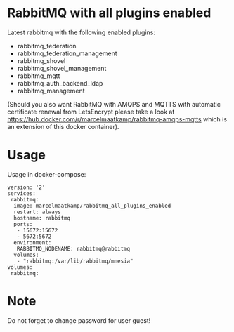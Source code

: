 # RabbitMQ with all plugins enabled

Latest rabbitmq with the following enabled plugins:
  *  rabbitmq_federation 
  *  rabbitmq_federation_management 
  *  rabbitmq_shovel 
  *  rabbitmq_shovel_management 
  *  rabbitmq_mqtt 
  *  rabbitmq_auth_backend_ldap
  *  rabbitmq_management

(Should you also want RabbitMQ with AMQPS and MQTTS with automatic certificate renewal from LetsEncrypt please take a look at https://hub.docker.com/r/marcelmaatkamp/rabbitmq-amqps-mqtts which is an extension of this docker container).

# Usage

Usage in docker-compose:
 ```
 version: '2'
 services:
  rabbitmq:
   image: marcelmaatkamp/rabbitmq_all_plugins_enabled
   restart: always
   hostname: rabbitmq
   ports:
    - 15672:15672
    - 5672:5672
   environment:
    RABBITMQ_NODENAME: rabbitmq@rabbitmq
   volumes:
    - "rabbitmq:/var/lib/rabbitmq/mnesia"
 volumes:
  rabbitmq:
 ```
 
 # Note 
 
 Do not forget to change password for user guest!
